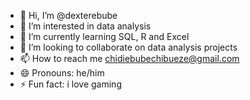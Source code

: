 - 👋 Hi, I’m @dexterebube
- 👀 I’m interested in data analysis
- 🌱 I’m currently learning SQL, R and Excel
- 💞️ I’m looking to collaborate on data analysis projects
- 📫 How to reach me chidiebubechibueze@gmail.com
- 😄 Pronouns: he/him
- ⚡ Fun fact: i love gaming

<!---
dexterebube/dexterebube is a ✨ special ✨ repository because its `README.md` (this file) appears on your GitHub profile.
You can click the Preview link to take a look at your changes.
--->
